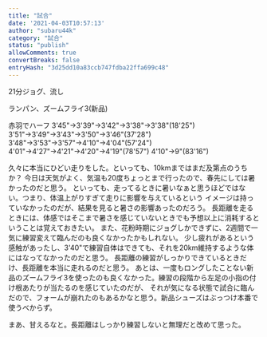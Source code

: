 ```yaml
---
title: "試合"
date: '2021-04-03T10:57:13'
author: "subaru44k"
category: "試合"
status: "publish"
allowComments: true
convertBreaks: false
entryHash: "3d25dd10a83ccb747fdba22ffa699c48"
---
```

21分ジョグ、流し

ランパン、ズームフライ3(新品)

赤羽でハーフ
3'45"→3'39"→3'42"→3'38"→3'38"(18'25")
3'51"→3'49"→3'43"→3'50"→3'46"(37'28")
3'48"→3'53"→3'57"→4'10"→4'04"(57'24")
4'01"→4'27"→4'21"→4'20"→4'19"(78'57")
4'10"→9"(83'16")

久々に本当にひどい走りをした。といっても、10kmまではまだ及第点のうちか？
今日は天気がよく、気温も20度ちょっとまで行ったので、春先にしては暑かったのだと思う。
といっても、走ってるときに暑いなぁと思うほどではない。つまり、体温上がりすぎて走りに影響を与えているという
イメージは持っていなかったのだが、結果を見ると暑さの影響あったのだろう。
長距離を走るときには、体感ではそこまで暑さを感じていないときでも予想以上に消耗するということは覚えておきたい。
また、花粉時期にジョグしかできずに、2週間で一気に練習変えて臨んだのも良くなかったかもしれない。
少し疲れがあるという感触があったし、3'40"で練習自体はできても、それを20km維持するような体にはなってなかったのだと思う。
長距離の練習がしっかりできているときだけ、長距離を本当に走れるのだと思う。
あとは、一度もロングしたことない新品のズームフライ3を使ったのも良くなかった。練習の段階から左足の小指の付け根あたりが当たるのを感じていたのだが、
それが気になる状態で試合に臨んだので、フォームが崩れたのもあるかなと思う。新品シューズはぶっつけ本番で使うべからず。

まあ、甘えるなと。長距離はしっかり練習しないと無理だと改めて思った。
